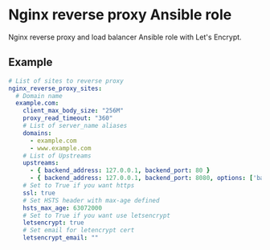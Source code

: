 # Nginx reverse proxy Ansible role

Nginx reverse proxy and load balancer Ansible role with Let's Encrypt. 
 
## Example

```yaml
# List of sites to reverse proxy
nginx_reverse_proxy_sites:
  # Domain name
  example.com:
    client_max_body_size: "256M"
    proxy_read_timeout: "360"
    # List of server_name aliases
    domains:
      - example.com
      - www.example.com
    # List of Upstreams
    upstreams:
      - { backend_address: 127.0.0.1, backend_port: 80 }
      - { backend_address: 127.0.0.1, backend_port: 8080, options: ['backup'] }
    # Set to True if you want https
    ssl: true
    # Set HSTS header with max-age defined
    hsts_max_age: 63072000
    # Set to True if you want use letsencrypt
    letsencrypt: true
    # Set email for letencrypt cert
    letsencrypt_email: ""
```
